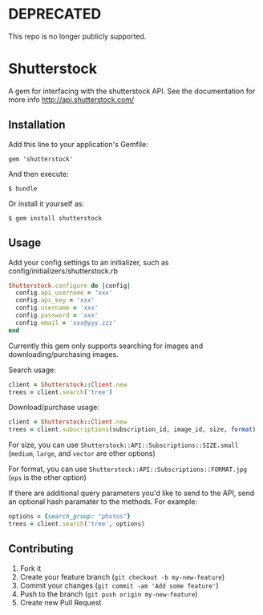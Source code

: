 # DEPRECATED

This repo is no longer publicly supported.

# Shutterstock

A gem for interfacing with the shutterstock API. See the documentation
for more info http://api.shutterstock.com/

## Installation

Add this line to your application's Gemfile:

    gem 'shutterstock'

And then execute:

    $ bundle

Or install it yourself as:

    $ gem install shutterstock

## Usage

Add your config settings to an initializer, such as
config/initializers/shutterstock.rb

```ruby
Shutterstock.configure do |config|
  config.api_username = 'xxx'
  config.api_key = 'xxx'
  config.username = 'xxx'
  config.password = 'xxx'
  config.email = 'xxx@yyy.zzz'
end
```

Currently this gem only supports searching for images and
downloading/purchasing images.

Search usage:

```ruby
client = Shutterstock::Client.new
trees = client.search('tree')
```

Download/purchase usage:

```ruby
client = Shutterstock::Client.new
trees = client.subscriptions(subscription_id, image_id, size, format)
```

For size, you can use `Shutterstock::API::Subscriptions::SIZE.small`
(`medium`, `large`, and `vector` are other options)

For format, you can use `Shutterstock::API::Subscriptions::FORMAT.jpg`
(`eps` is the other option)

If there are additional query parameters you'd like to send to the API,
send an optional hash paramater to the methods. For example:

```ruby
options = {search_group: "photos"}
trees = client.search('tree', options)
```

## Contributing

1. Fork it
2. Create your feature branch (`git checkout -b my-new-feature`)
3. Commit your changes (`git commit -am 'Add some feature'`)
4. Push to the branch (`git push origin my-new-feature`)
5. Create new Pull Request
